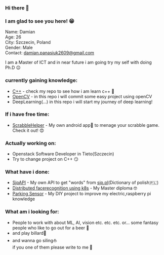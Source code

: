 ### Hi there 👋
### I am glad to see you here! :grin:

Name: Damian</br>
Age: 26</br>
City: Szczecin, Poland</br>
Gender: Male</br>
Contact: damian.panasiuk2609@gmail.com</br>

I am a Master of ICT and in near future i am going try my self with doing Ph.D :wink: 

### currently gaining knowledge:
 - [C++](https://github.com/GHRik/CXX-exercises) - check my repo to see how i am learn c++ :star_struck:
 - [OpenCV](https://github.com/GHRik/openCV-exercises) - in this repo i will commit some easy project using openCV
 - DeepLearning(...) in this repo i will start my journey of deep learning!
 
### If i have free time:
- [ScrabbleHelper](https://github.com/GHRik/PomocnaLiterka) - My own android app:iphone: to menage your scrabble game. Check it out! :heart_eyes:

### Actually working on:
- Openstack Software Developer in Tieto(Szczecin)
- Try to change project on C++ :smirk:

### What have i done:
- [SjpAPI](https://github.com/GHRik/SjpAPI) - My own API to get "words" from [sjp.pl](www.sjp.pl)(Dictionary of polish:poland:)
- [Distributed facerecognition using k8s](https://github.com/GHRik/Distributed-k8s-face-recognition) - My Master diploma :nerd_face:
- [Parking Sensor](https://github.com/GHRik/Parking-Sensor-DIY) - My DIY project to improve my electric,raspberry pi knowledge

### What am i looking for:
- People to work with about ML, AI, vision etc. etc. etc. or... some fantasy people who like to go out for a beer :beers:
- and play billard:8ball:
- and wanna go siling:sailboat:</br>
if you one of them please write to me :partying_face:
